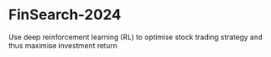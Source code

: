 # FinSearch-2024
Use deep reinforcement learning (RL) to optimise stock trading strategy and thus maximise investment return
